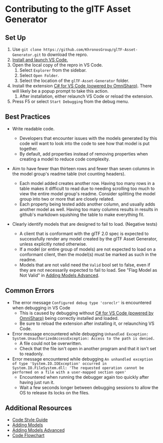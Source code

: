 # Contributing to the glTF Asset Generator 

## Set Up
1. Use `git clone https://github.com/KhronosGroup/glTF-Asset-Generator.git` to download the repro.
2. [Install and launch VS Code.](https://code.visualstudio.com/Download)
3. Open the local copy of the repro in VS Code.
    1. Select `Explorer` from the sidebar.
    2. Select `Open Folder`.
    3. Select the location of the `glTF-Asset-Generator` folder.
4. Install the extension [C# for VS Code (powered by OmniSharp)](https://marketplace.visualstudio.com/items?itemName=ms-vscode.csharp). There will likely be a popup prompt to take this action.
    1. After installation, either relaunch VS Code or reload the extension. 
5. Press F5 or select `Start Debugging` from the debug menu.

## Best Practices
+ Write readable code. 
  + Developers that encounter issues with the models generated by this code will want to look into the code to see how that model is put together.
  + By default, add properties instead of removing properties when creating a model to reduce code complexity.

+ Aim to have fewer than thirteen rows and fewer than seven columns in the model group's readme table (not counting headers).
  + Each model added creates another row. Having too many rows in a table makes it difficult to read due to needing scrolling too much to view the entire model group's readme. Consider splitting the model group into two or more that are closely related.
  + Each property being tested adds another column, and usually adds another model as well. Having too many columns results in results in github's markdown squishing the table to make everything fit.

+ Clearly identify models that are designed to fail to load. (Negative tests) 
  + A client that is conformant with the glTF 2.0 spec is expected to successfully render any model created by the glTF Asset Generator, unless explicitly noted otherwise. 
  + If a model (or entire group of models) are not expected to load on a conformant client, then the model(s) must be marked as such in the readme.
  + Models that are not valid need the `Valid` bool set to false, even if they are not necessarily expected to fail to load. See "Flag Model as Not Valid" in [Adding Models Advanced](Documents/Adding_Models_Advanced.md).

## Common Errors
+ The error message `Configured debug type 'coreclr'` is encountered when debugging in VS Code 
  + This is caused by debugging without [C# for VS Code (powered by OmniSharp)](https://marketplace.visualstudio.com/items?itemName=ms-vscode.csharp) being correctly installed and loaded.
  + Be sure to reload the extension after installing it, or relaunching VS Code.
+ Error message encountered while debugging `Unhandled Exception: System.UnauthorizedAccessException: Access to the path is denied.`
  + A file could not be overwritten. 
  + Check that the file isn't open in another program and that it isn't set to readonly.
+ Error message encountered while debugging `An unhandled exception of type 'System.IO.IOException' occurred in System.IO.FileSystem.dll: 'The requested operation cannot be performed on a file with a user-mapped section open'`
    + Encountered when running the debugger again too quickly after having just run it.
    + Wait a few seconds longer between debugging sessions to allow the OS to release its locks on the files.

## Additional Resources
+ [Code Style Guide](Documentation/Code_Style_Guide.md)
+ [Adding Models](Documentation/Adding_Models.md)
+ [Adding Models Advanced](Documentation/Adding_Models_Advanced.md)
+ [Code Flowchart](Source/Resources/Figures/CodeFlowchart.png)

